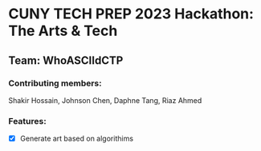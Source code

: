 # CUNY TECH PREP 2023 Hackathon: The Arts & Tech 

## Team: WhoASCIIdCTP

### Contributing members:
Shakir Hossain,
Johnson Chen,
Daphne Tang,
Riaz Ahmed

### Features:
- [x] Generate art based on algorithims 

